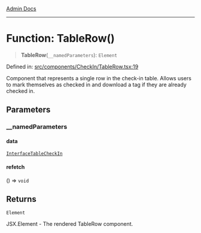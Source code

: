 [Admin Docs](/)

***

# Function: TableRow()

> **TableRow**(`__namedParameters`): `Element`

Defined in: [src/components/CheckIn/TableRow.tsx:19](https://github.com/gautam-divyanshu/talawa-admin/blob/7e5a95aa37ca1c5b95489b6b18ea8cf85fb3559b/src/components/CheckIn/TableRow.tsx#L19)

Component that represents a single row in the check-in table.
Allows users to mark themselves as checked in and download a tag if they are already checked in.

## Parameters

### \_\_namedParameters

#### data

[`InterfaceTableCheckIn`](../../types/interfaces/InterfaceTableCheckIn.md)

#### refetch

() => `void`

## Returns

`Element`

JSX.Element - The rendered TableRow component.
